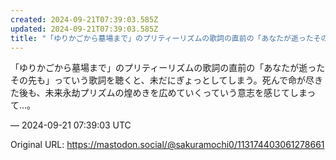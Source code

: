 ```yaml
---
created: 2024-09-21T07:39:03.585Z
updated: 2024-09-21T07:39:03.585Z
title: "「ゆりかごから墓場まで」のプリティーリズムの歌詞の直前の「あなたが逝ったその先も[...]"
---
```


<p>「ゆりかごから墓場まで」のプリティーリズムの歌詞の直前の「あなたが逝ったその先も」っていう歌詞を聴くと、未だにぎょっとしてしまう。死んで命が尽きた後も、未来永劫プリズムの煌めきを広めていくっていう意志を感じてしまって…。</p>

&mdash; 2024-09-21 07:39:03 UTC

Original URL: https://mastodon.social/@sakuramochi0/113174403061278661
